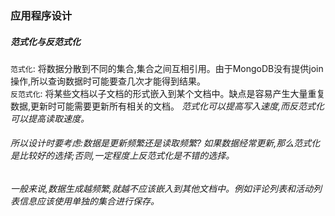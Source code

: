 ### 应用程序设计

##### 范式化与反范式化
`范式化`: 将数据分散到不同的集合,集合之间互相引用。由于MongoDB没有提供join操作,所以查询数据时可能要查几次才能得到结果。  
`反范式化`: 将某些文档以子文档的形式嵌入到某个文档中。缺点是容易产生大量重复数据,更新时可能需要更新所有相关的文档。
*范式化可以提高写入速度,而反范式化可以提高读取速度。*
###### 所以设计时要考虑:数据是更新频繁还是读取频繁? 如果数据经常更新,那么范式化是比较好的选择;否则,一定程度上反范式化是不错的选择。  
###### 一般来说,数据生成越频繁,就越不应该嵌入到其他文档中。例如评论列表和活动列表信息应该使用单独的集合进行保存。
